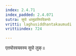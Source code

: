 ```yaml
---
index: 2.4.71
index_padded: 2.4.071
sutra: सुपो धातुप्रातिपदिकयोः
vritti: laghusiddhantakaumudi
vrittiindex: 724

---
```

एतयोरवयवस्य सुपो लुक्॥